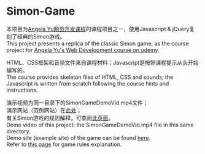 # Simon-Game

本项目为[Angela Yu网页开发课程](https://www.udemy.com/course/the-complete-web-development-bootcamp/)的课程项目之一，使用Javascript & jQuery复刻了经典的Simon游戏。<br>
This project presents a replica of the classic Simon game, as the course project for [Angela Yu's Web Development course on udemy](https://www.udemy.com/course/the-complete-web-development-bootcamp/).

HTML、CSS框架和音频文件来自课程材料；Javascript是按照课程提示从头开始编写的。<br>
The course provides skeleton files of HTML, CSS and sounds; the Javascript is written from scratch following the course hints and instructions.

演示视频为同一目录下的SimonGameDemoVid.mp4文件；<br>
演示网站（范例网站）在[此处](https://londonappbrewery.github.io/Simon-Game/)；<br>
有关Simon游戏的规则解释，可查阅[此页面](https://londonappbrewery.github.io/Simon-Game/)。<br>
Demo video of this project: the SimonGameDemoVid.mp4 file in this same directory.<br>
Demo site (example site) of the game can be found [here](https://londonappbrewery.github.io/Simon-Game/).<br>
Refer to [this page](https://en.wikipedia.org/wiki/Simon_(game)#Gameplay) for game rules explanation.
